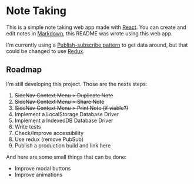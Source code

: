 # Note Taking

This is a simple note taking web app made with [React](https://reactjs.org/). You can create and edit notes in [Markdown](https://pt.wikipedia.org/wiki/Markdown), this README was wrote using this web app.

I'm currently using a [Publish-subscribe pattern](https://en.wikipedia.org/wiki/Publish%E2%80%93subscribe_pattern) to get data around, but that could be changed to use [Redux](https://redux.js.org/).

## Roadmap

I'm still developing this project. Those are the nexts steps:

1. ~~SideNav Context Menu > Duplicate Note~~
2. ~~SideNav Context Menu > Share Note~~
3. ~~SideNav Context Menu > Print Note (if viable?)~~
4. Implement a LocalStorage Database Driver
5. Implement a IndexedDB Database Driver
6. Write tests
7. Check/Improve accessibility
8. Use redux (remove PubSub)
9. Publish a production build and link here

And here are some small things that can be done:

- Improve modal buttons
- Improve animations